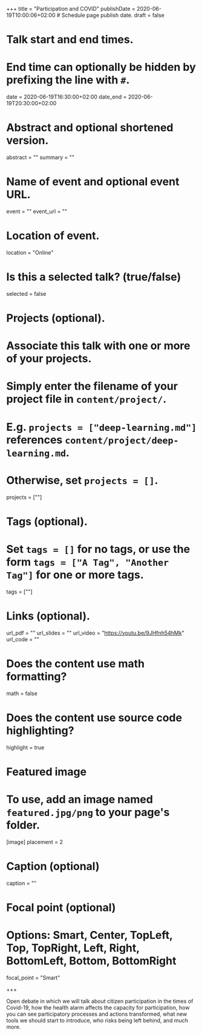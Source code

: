 +++
title = "Participation and COVID"
publishDate = 2020-06-19T10:00:06+02:00  # Schedule page publish date.
draft = false

# Talk start and end times.
#   End time can optionally be hidden by prefixing the line with `#`.
date = 2020-06-19T16:30:00+02:00
date_end = 2020-06-19T20:30:00+02:00

# Abstract and optional shortened version.
abstract = ""
summary = ""

# Name of event and optional event URL.
event = ""
event_url = ""

# Location of event.
location = "Online"

# Is this a selected talk? (true/false)
selected = false

# Projects (optional).
#   Associate this talk with one or more of your projects.
#   Simply enter the filename of your project file in `content/project/`.
#   E.g. `projects = ["deep-learning.md"]` references `content/project/deep-learning.md`.
#   Otherwise, set `projects = []`.
projects = [""]

# Tags (optional).
#   Set `tags = []` for no tags, or use the form `tags = ["A Tag", "Another Tag"]` for one or more tags.
tags = [""]

# Links (optional).
url_pdf = ""
url_slides = ""
url_video = "https://youtu.be/9JHfnh54hMk"
url_code = ""

# Does the content use math formatting?
math = false

# Does the content use source code highlighting?
highlight = true

# Featured image
# To use, add an image named `featured.jpg/png` to your page's folder.
[image]
  placement = 2
  # Caption (optional)
  caption = ""

  # Focal point (optional)
  # Options: Smart, Center, TopLeft, Top, TopRight, Left, Right, BottomLeft, Bottom, BottomRight
  focal_point = "Smart"

+++

Open debate in which we will talk about citizen participation in the times of Covid-19, how the health alarm affects the capacity for participation, how you can see participatory processes and actions transformed, what new tools we should start to introduce, who risks being left behind, and much more.